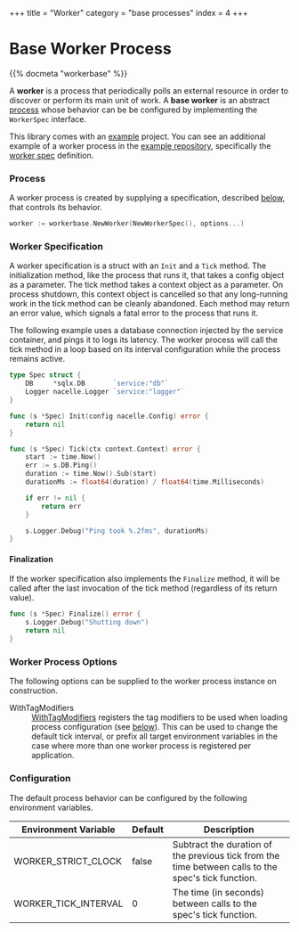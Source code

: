 +++
title = "Worker"
category = "base processes"
index = 4
+++

# Base Worker Process

{{% docmeta "workerbase" %}}

<!-- Fold -->

A **worker** is a process that periodically polls an external resource in order to discover or perform its main unit of work. A **base worker** is an abstract [process](https://nacelle.dev/docs/core/process) whose behavior can be be configured by implementing the `WorkerSpec` interface.

This library comes with an [example](https://github.com/go-nacelle/workerbase/tree/master/example) project. You can see an additional example of a worker process in the [example repository](https://github.com/go-nacelle/example), specifically the [worker spec](https://github.com/go-nacelle/example/blob/843979aaa86786784a1ca3646e8d0d1f69e29c65/cmd/worker/worker_spec.go#L15) definition.

### Process

A worker process is created by supplying a specification, described [below](https://nacelle.dev/docs/base-processes/workerbase#worker-specification), that controls its behavior.

```go
worker := workerbase.NewWorker(NewWorkerSpec(), options...)
```

### Worker Specification

A worker specification is a struct with an `Init` and a `Tick` method. The initialization method, like the process that runs it, that takes a config object as a parameter. The tick method takes a context object as a parameter. On process shutdown, this context object is cancelled so that any long-running work in the tick method can be cleanly abandoned. Each method may return an error value, which signals a fatal error to the process that runs it.

The following example uses a database connection injected by the service container, and pings it to logs its latency. The worker process will call the tick method in a loop based on its interval configuration while the process remains active.

```go
type Spec struct {
    DB     *sqlx.DB       `service:"db"`
    Logger nacelle.Logger `service:"logger"`
}

func (s *Spec) Init(config nacelle.Config) error {
    return nil
}

func (s *Spec) Tick(ctx context.Context) error {
    start := time.Now()
    err := s.DB.Ping()
    duration := time.Now().Sub(start)
    durationMs := float64(duration) / float64(time.Milliseconds)

    if err != nil {
        return err
    }

    s.Logger.Debug("Ping took %.2fms", durationMs)
}
```

#### Finalization

If the worker specification also implements the `Finalize` method, it will be called after the last invocation of the tick method (regardless of its return value).

```go
func (s *Spec) Finalize() error {
    s.Logger.Debug("Shutting down")
    return nil
}
```

### Worker Process Options

The following options can be supplied to the worker process instance on construction.

<dl>
  <dt>WithTagModifiers</dt>
  <dd><a href="https://godoc.org/github.com/go-nacelle/workerbase#WithTagModifiers">WithTagModifiers</a> registers the tag modifiers to be used when loading process configuration (see <a href="https://godoc.org/github.com/go-nacelle/workerbase#Configuration">below</a>). This can be used to change the default tick interval, or prefix all target environment variables in the case where more than one worker process is registered per application.</dd>
</dl>

### Configuration

The default process behavior can be configured by the following environment variables.

| Environment Variable | Default | Description |
| -------------------- | ------- | ----------- |
| WORKER_STRICT_CLOCK  | false   | Subtract the duration of the previous tick from the time between calls to the spec's tick function. |
| WORKER_TICK_INTERVAL | 0       | The time (in seconds) between calls to the spec's tick function. |
